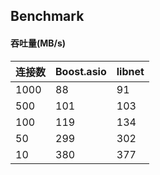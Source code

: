 Benchmark
---------

#### 吞吐量(MB/s)


|连接数|Boost.asio|libnet|
|-----|----------|------|
|1000 |88        |91    |
|500  |101       |103   |
|100  |119       |134   |
|50   |299       |302   |
|10   |380       |377   |
